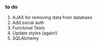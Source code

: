 ### to do

1. AJAX for removing data from database
2. Add social auth
3. Functonal Tests
4. Update styles (again!)
5. SQLAlchemy
